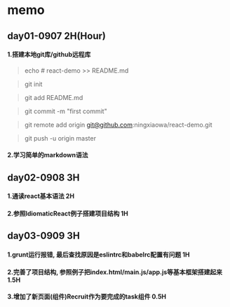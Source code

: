 # memo
## day01-0907 2H(Hour)
#### 1.搭建本地git库/github远程库

> echo # react-demo >> README.md

> git init

> git add README.md

> git commit -m "first commit"

> git remote add origin git@github.com:ningxiaowa/react-demo.git

> git push -u origin master

#### 2.学习简单的markdown语法

## day02-0908 3H
#### 1.通读react基本语法 2H
#### 2.参照IdiomaticReact例子搭建项目结构 1H

## day03-0909 3H
#### 1.grunt运行报错, 最后查找原因是eslintrc和babelrc配置有问题 1H
#### 2.完善了项目结构, 参照例子把index.html/main.js/app.js等基本框架搭建起来 1.5H
#### 3.增加了新页面(组件)Recruit作为要完成的task组件 0.5H
